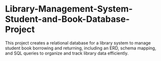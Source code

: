 # Library-Management-System-Student-and-Book-Database-Project
This project creates a relational database for a library system to manage student book borrowing and returning, including an ERD, schema mapping, and SQL queries to organize and track library data efficiently.
